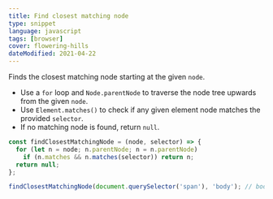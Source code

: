 ```yaml
---
title: Find closest matching node
type: snippet
language: javascript
tags: [browser]
cover: flowering-hills
dateModified: 2021-04-22
---
```


Finds the closest matching node starting at the given `node`.

- Use a `for` loop and `Node.parentNode` to traverse the node tree upwards from the given `node`.
- Use `Element.matches()` to check if any given element node matches the provided `selector`.
- If no matching node is found, return `null`.

```js
const findClosestMatchingNode = (node, selector) => {
  for (let n = node; n.parentNode; n = n.parentNode)
    if (n.matches && n.matches(selector)) return n;
  return null;
};

findClosestMatchingNode(document.querySelector('span'), 'body'); // body
```
